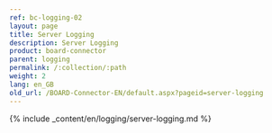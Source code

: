 ```yaml
---
ref: bc-logging-02
layout: page
title: Server Logging
description: Server Logging
product: board-connector
parent: logging
permalink: /:collection/:path
weight: 2
lang: en_GB
old_url: /BOARD-Connector-EN/default.aspx?pageid=server-logging
---
```

{% include _content/en/logging/server-logging.md %}